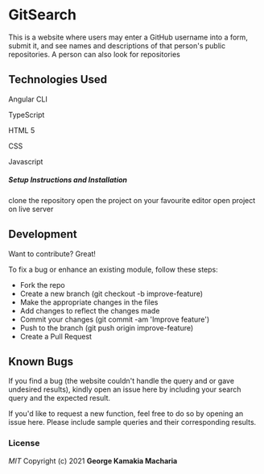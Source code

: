 # GitSearch

This is a website where users may enter a GitHub username into a form, submit it, and see names and descriptions of that person's public repositories. A person can also look for repositories


## Technologies Used

Angular CLI

TypeScript

HTML 5

CSS

Javascript


##### Setup Instructions and Installation

clone the repository
open the project on your favourite editor
open project on live server


## Development

Want to contribute? Great!

To fix a bug or enhance an existing module, follow these steps:
- Fork the repo
- Create a new branch (git checkout -b improve-feature)
- Make the appropriate changes in the files
- Add changes to reflect the changes made
- Commit your changes (git commit -am 'Improve feature')
- Push to the branch (git push origin improve-feature)
- Create a Pull Request


## Known Bugs

If you find a bug (the website couldn't handle the query and or gave undesired results), kindly open an issue here by including your search query and the expected result.

If you'd like to request a new function, feel free to do so by opening an issue here. Please include sample queries and their corresponding results.

### License

*MIT*
Copyright (c) 2021 **George Kamakia Macharia**

